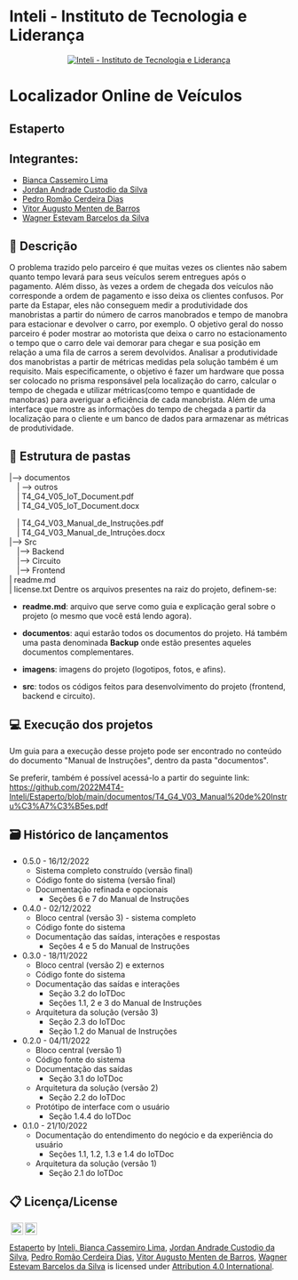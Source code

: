 # Inteli - Instituto de Tecnologia e Liderança 

<p align="center">
<a href= "https://www.inteli.edu.br/"><img src="https://www.inteli.edu.br/wp-content/uploads/2021/08/20172028/marca_1-2.png" alt="Inteli - Instituto de Tecnologia e Liderança" border="0"></a>
</p>

# Localizador Online de Veículos

## Estaperto

## Integrantes: 
- <a href="https://www.linkedin.com/in/bianca-cassemiro/">Bianca Cassemiro Lima</a>
- <a href="https://www.linkedin.com/in/jordan-acs/">Jordan Andrade Custodio da Silva</a>
- <a href="https://www.linkedin.com/in/pedro-rom%C3%A3o-734b4920a/">Pedro Romão Cerdeira Dias</a> 
- <a href="https:https://www.linkedin.com/in/vitoraugustobarros/">Vitor Augusto Menten de Barros</a>
- <a href="https://www.linkedin.com/in/wagner-estevam/">Wagner Estevam Barcelos da Silva</a>

## 📝 Descrição

O problema trazido pelo parceiro é que muitas vezes os clientes não sabem quanto tempo levará para seus veículos serem entregues após o pagamento.  Além disso, às vezes a ordem de chegada dos veículos não corresponde a ordem de pagamento e isso deixa os clientes confusos. Por parte da Estapar, eles não conseguem medir a produtividade dos manobristas a partir do número de carros manobrados e tempo de manobra para estacionar e devolver o carro, por exemplo. O objetivo geral do nosso parceiro é poder mostrar ao motorista que deixa o carro no estacionamento o tempo que o carro dele vai demorar para chegar e sua posição em relação a uma fila de carros a serem devolvidos. Analisar a produtividade dos manobristas a partir de métricas medidas pela solução também é um requisito. Mais especificamente, o objetivo é fazer um hardware que possa ser colocado no prisma responsável pela localização do carro, calcular o tempo de chegada e utilizar métricas(como tempo e quantidade de manobras) para averiguar a eficiência de cada manobrista. Além de uma interface que mostre as informações do tempo de chegada a partir da localização para o cliente e um banco de dados para armazenar as métricas de produtividade.


## 📁 Estrutura de pastas

|--> documentos<br>
  &emsp;| --> outros <br>
  &emsp;| T4_G4_V05_IoT_Document.pdf<br>
  &emsp;| T4_G4_V05_IoT_Document.docx<br>
  
  &emsp;| T4_G4_V03_Manual_de_Instruções.pdf<br>
  &emsp;| T4_G4_V03_Manual_de_Intruções.docx<br>
|--> Src<br>
  &emsp;|--> Backend<br>
  &emsp;|--> Circuito<br>
  &emsp;|--> Frontend<br>
| readme.md<br>
| license.txt
Dentre os arquivos presentes na raiz do projeto, definem-se:

- <b>readme.md</b>: arquivo que serve como guia e explicação geral sobre o projeto (o mesmo que você está lendo agora).

- <b>documentos</b>: aqui estarão todos os documentos do projeto. Há também uma pasta denominada <b>Backup</b> onde estão presentes aqueles documentos complementares.

- <b>imagens</b>: imagens do projeto (logotipos, fotos, e afins).

- <b>src</b>: todos os códigos feitos para desenvolvimento do projeto (frontend, backend e circuito).

## 💻 Execução dos projetos

Um guia para a execução desse projeto pode ser encontrado no conteúdo do documento "Manual de Instruções", dentro da pasta "documentos".

Se preferir, também é possível acessá-lo a partir do seguinte link:
https://github.com/2022M4T4-Inteli/Estaperto/blob/main/documentos/T4_G4_V03_Manual%20de%20Instru%C3%A7%C3%B5es.pdf

## 🗃 Histórico de lançamentos

* 0.5.0 - 16/12/2022
    * Sistema completo construído (versão final)
    * Código fonte do sistema (versão final)
    * Documentação refinada e opcionais
      - Seções 6 e 7 do Manual de Instruções
* 0.4.0 - 02/12/2022
    * Bloco central (versão 3) - sistema completo
    * Código fonte do sistema
    * Documentação das saídas, interações e respostas
      - Seções 4 e 5 do Manual de Instruções
* 0.3.0 - 18/11/2022
    * Bloco central (versão 2) e externos
    * Código fonte do sistema
    * Documentação das saídas e interações
      - Seção 3.2 do IoTDoc
      - Seções 1.1, 2 e 3 do Manual de Instruções
    * Arquitetura da solução (versão 3)
      - Seção 2.3 do IoTDoc
      - Seção 1.2 do Manual de Instruções
* 0.2.0 - 04/11/2022
    * Bloco central (versão 1)
    * Código fonte do sistema
    * Documentação das saídas
      - Seção 3.1 do IoTDoc
    * Arquitetura da solução (versão 2)
      - Seção 2.2 do IoTDoc
    * Protótipo de interface com o usuário
      - Seção 1.4.4 do IoTDoc
* 0.1.0 - 21/10/2022
    * Documentação do entendimento do negócio e da experiência do usuário
      -  Seções 1.1, 1.2, 1.3 e 1.4 do IoTDoc
    * Arquitetura da solução (versão 1)
      - Seção 2.1 do IoTDoc

## 📋 Licença/License

<img style="height:22px!important;margin-left:3px;vertical-align:text-bottom;" src="https://mirrors.creativecommons.org/presskit/icons/cc.svg?ref=chooser-v1"><img style="height:22px!important;margin-left:3px;vertical-align:text-bottom;" src="https://mirrors.creativecommons.org/presskit/icons/by.svg?ref=chooser-v1"><p xmlns:cc="http://creativecommons.org/ns#" xmlns:dct="http://purl.org/dc/terms/"><a property="dct:title" rel="cc:attributionURL" href="https://github.com/2022M4T4-Inteli/Estaperto">Estaperto</a> by <a rel="cc:attributionURL dct:creator" property="cc:attributionName" href="https://github.com/InteliProjects/.github/blob/main/profile/README.md">Inteli, <a href="https://www.linkedin.com/in/bianca-cassemiro/">Bianca Cassemiro Lima</a>, <a href="https://www.linkedin.com/in/jordan-acs/">Jordan Andrade Custodio da Silva</a>, <a href="https://www.linkedin.com/in/pedro-rom%C3%A3o-734b4920a/">Pedro Romão Cerdeira Dias</a>, <a href="https:https://www.linkedin.com/in/vitoraugustobarros/">Vitor Augusto Menten de Barros</a>, <a href="https://www.linkedin.com/in/wagner-estevam/">Wagner Estevam Barcelos da Silva</a> is licensed under <a href="http://creativecommons.org/licenses/by/4.0/?ref=chooser-v1" target="_blank" rel="license noopener noreferrer" style="display:inline-block;">Attribution 4.0 International</a>.</p>
